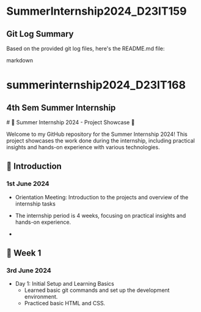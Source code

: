 # SummerInternship2024_D23IT159

## Git Log Summary

Based on the provided git log files, here's the README.md file:

markdown
# summerinternship2024_D23IT168

<h2>4th Sem Summer Internship</h2>
# 🌟 Summer Internship 2024 - Project Showcase 🌟

Welcome to my GitHub repository for the Summer Internship 2024! This project showcases the work done during the internship, including practical insights and hands-on experience with various technologies. 


## 🚀 Introduction

### 1st June 2024
- Orientation Meeting: Introduction to the projects and overview of the internship tasks
- The internship period is 4 weeks, focusing on practical insights and hands-on experience.

- 
## ⿡ Week 1
### 3rd June 2024
- Day 1: Initial Setup and Learning Basics
  - Learned basic git commands and set up the development environment.
  - Practiced basic HTML and CSS.

